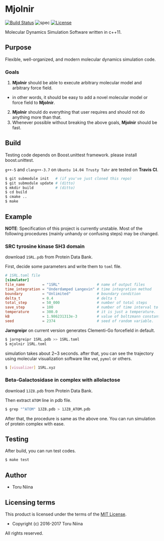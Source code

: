 Mjolnir
==========

[![Build Status](https://travis-ci.org/ToruNiina/Mjolnir.svg?branch=master)](https://travis-ci.org/ToruNiina/Mjolnir)
![spec](https://img.shields.io/badge/spec-unstable-orange.svg)
[![License](https://img.shields.io/badge/license-MIT-blue.svg?style=flat)](LICENSE)

Molecular Dynamics Simulation Software written in c++11.

## Purpose

Flexible, well-organized, and modern molecular dynamics simulation code.

### Goals

1. __Mjolnir__ should be able to execute arbitrary molecular model and arbitrary force field.
  - in other words, it should be easy to add a novel molecular model or force field to __Mjolnir__.
2. __Mjolnir__ should do everything that user requires and should not do anything more than that.
3. Whenever possible without breaking the above goals, __Mjolnir__ should be fast.

## Build

Testing code depends on Boost.unittest framework. please install boost.unittest.

`g++-5` and `clang++-3.7` on `Ubuntu 14.04 Trusty Tahr` are tested on __Travis CI__.

```sh
$ git submodule init   # (if you've just cloned this repo)
$ git submodule update # (ditto)
$ mkdir build          # (ditto)
$ cd build
$ cmake ..
$ make
```

## Example

__NOTE__:
Specification of this project is currently unstable.
Most of the following procedures (mainly unhandy or confusing steps) may be changed.

### SRC tyrosine kinase SH3 domain

download `1SRL.pdb` from Protein Data Bank.

First, decide some parameters and write them to `toml` file.

```toml
# 1SRL.toml file
[simulator]
file_name        = "1SRL"                 # name of output files
time_integration = "Underdamped Langevin" # time integration method
boundary         = "Unlimited"            # boundary condition
delta_t          = 0.4                    # delta t
total_step       = 50_000                 # number of total steps
save_step        = 100                    # number of time interval to output
temperature      = 300.0                  # it is just a temperature.
kB               = 1.986231313e-3         # value of boltzmann constant
seed             = 2374                   # seed of random variable.
```

__Jarngreipr__ on current version generates Clementi-Go forcefield in default.

```sh
$ jarngreipr 1SRL.pdb >> 1SRL.toml
$ mjolnir 1SRL.toml
```

simulation takes about 2~3 seconds. after that, you can see the trajectory
using molecular visualization software like `vmd`, `pymol` or others.

```sh
$ [visualizer] 1SRL.xyz
```

### Beta-Galactosidase in complex with allolactose

download `1JZ8.pdb` from Protein Data Bank.

Then extract `ATOM` line in pdb file.

```sh
$ grep "^ATOM" 1JZ8.pdb > 1JZ8_ATOM.pdb
```

After that, the procedure is same as the above one.
You can run simulation of protein complex with ease.

## Testing

After build, you can run test codes.

```sh
$ make test
```

Author
----------

* Toru Niina

Licensing terms
----------

This product is licensed under the terms of the [MIT License](LICENSE).

- Copyright (c) 2016-2017 Toru Niina

All rights reserved.
